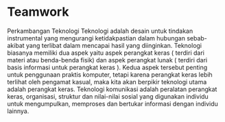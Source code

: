 # Teamwork
Perkambangan Teknologi
Teknologi adalah desain untuk tindakan instrumental yang mengurangi ketidakpastian dalam hubungan sebab-akibat yang terlibat dalam mencapai hasil yang diinginkan. 
Teknologi biasanya memiliki dua aspek yaitu aspek perangkat keras ( terdiri dari materi atau benda-benda fisik) dan aspek perangkat lunak ( terdiri dari basis informasi untuk perangkat keras ).
Kedua aspek tersebut penting untuk penggunaan praktis komputer, tetapi karena perangkat keras lebih terlihat oleh pengamat kasual, maka kita akan berpikir teknologi utama adalah perangkat keras.
Teknologi komunikasi adalah peralatan perangkat keras, organisasi, struktur dan nilai-nilai sosial yang digunakan individu untuk mengumpulkan, memproses dan bertukar informasi dengan individu lainnya.
